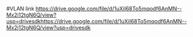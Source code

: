 #VLAN link https://drive.google.com/file/d/1uXiI68To5mqodf6AnMN--Mx2i12tgN6Q/view?usp=drivesdkhttps://drive.google.com/file/d/1uXiI68To5mqodf6AnMN--Mx2i12tgN6Q/view?usp=drivesdk
